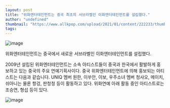 ```yaml
---
layout: post
title: "위화엔터테인먼트는 중국 최초의 서브라벨인 이화엔터테인먼트를 설립했다."
author: "undefined"
thumbnail: "https://www.allkpop.com/upload/2021/01/content/222233/thumb/1611372819-20210122-yuehua.jpeg"
tags: 
---
```



![image](https://www.allkpop.com/upload/2021/01/content/222233/1611372819-20210122-yuehua.jpeg)

위화엔터테인먼트는 중국에서 새로운 서브라벨인 이화엔터테인먼트를 설립했다.

2009년 설립된 위화엔터테인먼트는 소속 아티스트들이 중국과 한국에서 활발하게 홍보하고 있는 중국의 주요 연예기획사이다. 중국 위화엔터테인먼트에 의해 홍보되는 아티스트는 다음과 같습니다. UNIQ 멤버 원한, 이쑤안, 이보, 우주소녀 멤버 청샤오, 메이치, 쉬아니는 물론 항겅, 판청청 등이 활동하고 있다. 위화연예 아래 활동 중인 아티스트로는 조승연, 형섭 등이 있다.

![image](https://www.allkpop.com/upload/2021/01/content/222232/1611372759-esyobkbxyaeutwi.jpeg)